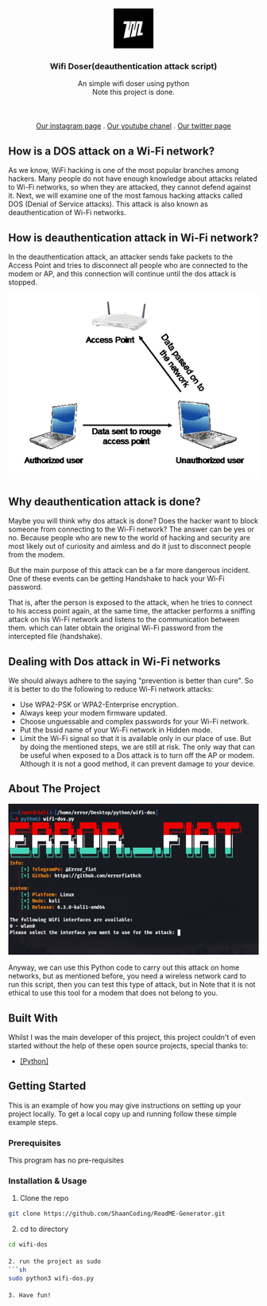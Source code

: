 <br/>
<p align="center">
  <a href="https://github.com/ShaanCoding/ReadME-Generator">
    <img src="./Image/logo.jpg" alt="Logo" width="80" height="80">
  </a>

  <h3 align="center">Wifi Doser(deauthentication attack script)</h3>

  <p align="center">
    An simple wifi doser using python
    <br/>
    Note this project is done.
    <br/>
    <br/>
    <!-- <a href="https://readme.shaankhan.dev"><strong>View Demo »</strong></a> -->
    <br/>
    <br/>
    <a href="https://intsagram.com/error._.fiat">Our instagram page</a>
    .
    <a href="https://youtube.com/error_fiat">Our youtube chanel</a>
    .
    <a href="https://twitter.com/ErrorFiat">Our twitter page</a>
  </p>
</p>

## How is a DOS attack on a Wi-Fi network?

As we know, WiFi hacking is one of the most popular branches among hackers. Many people do not have enough knowledge about attacks related to Wi-Fi networks, so when they are attacked, they cannot defend against it. Next, we will examine one of the most famous hacking attacks called DOS (Denial of Service attacks). This attack is also known as deauthentication of Wi-Fi networks.

## How is deauthentication attack in Wi-Fi network?

In the deauthentication attack, an attacker sends fake packets to the Access Point and tries to disconnect all people who are connected to the modem or AP, and this connection will continue until the dos attack is stopped.

![Screen Shot](./Image/fig1.gif)

## Why deauthentication attack is done?

Maybe you will think why dos attack is done? Does the hacker want to block someone from connecting to the Wi-Fi network? The answer can be yes or no. Because people who are new to the world of hacking and security are most likely out of curiosity and aimless and do it just to disconnect people from the modem.

But the main purpose of this attack can be a far more dangerous incident. One of these events can be getting Handshake to hack your Wi-Fi password.

That is, after the person is exposed to the attack, when he tries to connect to his access point again, at the same time, the attacker performs a sniffing attack on his Wi-Fi network and listens to the communication between them. which can later obtain the original Wi-Fi password from the intercepted file (handshake).

## Dealing with Dos attack in Wi-Fi networks

We should always adhere to the saying "prevention is better than cure". So it is better to do the following to reduce Wi-Fi network attacks:

- Use WPA2-PSK or WPA2-Enterprise encryption.
- Always keep your modem firmware updated.
- Choose unguessable and complex passwords for your Wi-Fi network.
- Put the bssid name of your Wi-Fi network in Hidden mode.
- Limit the Wi-Fi signal so that it is available only in our place of use.
But by doing the mentioned steps, we are still at risk. The only way that can be useful when exposed to a Dos attack is to turn off the AP or modem. Although it is not a good method, it can prevent damage to your device.

## About The Project

![Screen Shot](./Image/show.png)

Anyway, we can use this Python code to carry out this attack on home networks, but as mentioned before, you need a wireless network card to run this script, then you can test this type of attack, but in Note that it is not ethical to use this tool for a modem that does not belong to you.

## Built With

Whilst I was the main developer of this project, this project couldn't of even started without the help of these open source projects, special thanks to:

- [[Python]](https://www.python.org/)

## Getting Started

This is an example of how you may give instructions on setting up your project locally.
To get a local copy up and running follow these simple example steps.

### Prerequisites

This program has no pre-requisites

### Installation & Usage

1. Clone the repo

```sh
git clone https://github.com/ShaanCoding/ReadME-Generator.git
```

2. cd to directory
```sh
cd wifi-dos

2. run the project as sudo
```sh
sudo python3 wifi-dos.py

3. Have fun!
